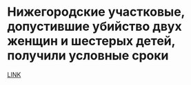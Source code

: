 # Нижегородские участковые, допустившие убийство двух женщин и шестерых детей, получили условные сроки



[LINK](https://varlamov.ru/2985280.html)